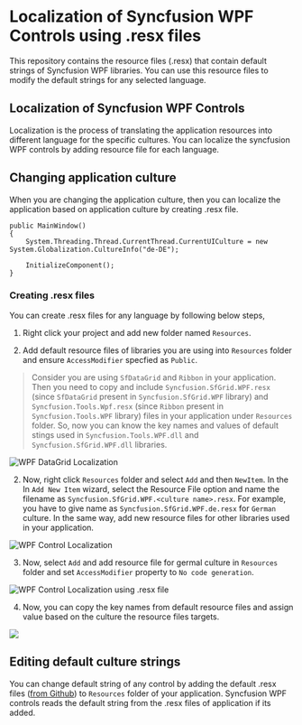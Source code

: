 # Localization of Syncfusion WPF Controls using .resx files

This repository contains the resource files (.resx) that contain default strings of Syncfusion WPF libraries. You can use this resource files to modify the default strings for any selected language. 

## Localization of Syncfusion WPF Controls

Localization is the process of translating the application resources into different language for the specific cultures. You can localize the syncfusion WPF controls by adding resource file for each language.

## Changing application culture

When you are changing the application culture, then you can localize the application based on application culture by creating .resx file.

```
public MainWindow()
{
    System.Threading.Thread.CurrentThread.CurrentUICulture = new System.Globalization.CultureInfo("de-DE");

    InitializeComponent();
}
```

### Creating .resx files

You can create .resx files for any language by following below steps,

1. Right click your project and add new folder named `Resources`. 

2. Add default resource files of libraries you are using into `Resources` folder and ensure `AccessModifier` specfied as `Public`. 

> Consider you are using `SfDataGrid` and `Ribbon` in your application. Then you need to copy and include `Syncfusion.SfGrid.WPF.resx` (since `SfDataGrid` present in `Syncfusion.SfGrid.WPF` library) and `Syncfusion.Tools.Wpf.resx` (since `Ribbon` present in `Syncfusion.Tools.WPF` library) files in your application under `Resources` folder. So, now you can know the key names and values of default stings used in `Syncfusion.Tools.WPF.dll` and `Syncfusion.SfGrid.WPF.dll` libraries.    

![WPF DataGrid Localization](https://help.syncfusion.com/wpf/datagrid/Localization_images/Localization_img1.png)

2. Now, right click `Resources` folder and select `Add` and then `NewItem`. In the In `Add New Item` wizard, select the Resource File option and name the filename as `Syncfusion.SfGrid.WPF.<culture name>.resx`. For example, you have to give name as `Syncfusion.SfGrid.WPF.de.resx` for `German` culture. In the same way, add new resource files for other libraries used in your application.

![WPF Control Localization](https://help.syncfusion.com/wpf/datagrid/Localization_images/Localization_img2.png)

3. Now, select `Add` and add resource file for germal culture in `Resources` folder and set `AccessModifier` property to `No code generation`.  

![WPF Control Localization using .resx file](https://help.syncfusion.com/wpf/datagrid/Localization_images/Localization_img3.png)


4. Now, you can copy the key names from default resource files and assign value based on the culture the resource files targets. 

![](https://help.syncfusion.com/wpf/datagrid/Localization_images/Localization_img4.png)

## Editing default culture strings

You can change default string of any control by adding the default .resx files ([from Github](https://github.com/syncfusion/wpf-localization-resx-files)) to `Resources` folder of your application.  Syncfusion WPF controls reads the default string from the .resx files of application if its added. 
